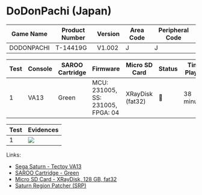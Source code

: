 # DoDonPachi (Japan)

| Game Name  | Product Number | Version | Area Code | Peripheral Code |
| ---------- | -------------- | ------- | --------- | --------------- |
| DODONPACHI | T-14419G       | V1.002  | J         | J               |

| Test | Console | SAROO Cartridge | Firmware                          | Micro SD Card    | Status | Time Played |
| ---- | ------- | --------------- | --------------------------------- | ---------------- | ------ | ----------- |
| 1    | VA13    | Green           | MCU: 231005, SS: 231005, FPGA: 04 | XRayDisk (fat32) | :100:  | 38 minutes  |

| Test | Evidences                                                                                        |
| ---- | ------------------------------------------------------------------------------------------------ |
| 1    | [![](https://img.youtube.com/vi/1yTMAnHpjGA/0.jpg)](https://www.youtube.com/watch?v=1yTMAnHpjGA) |

Links:

- [Sega Saturn - Tectoy VA13](../../../Info/Consoles/VA13/README.md)
- [SAROO Cartridge - Green](../../../Info/Cartridges/RetroGameParadiseStore/1.32F/README.md)
- [Micro SD Card - XRayDisk, 128 GB, fat32](../../../Info/SdCards/XRayDisk/128GB/fat32/README.md)
- [Saturn Region Patcher (SRP)](https://segaxtreme.net/resources/saturn-region-patcher.81/download)
